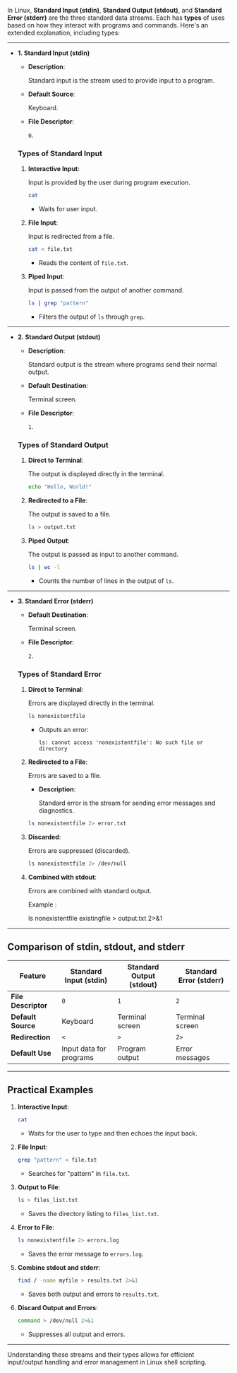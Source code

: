 In Linux, **Standard Input (stdin)**, **Standard Output (stdout)**, and **Standard Error (stderr)** are the three standard data streams. Each has **types** of uses based on how they interact with programs and commands. Here's an extended explanation, including types:

---

- **1. Standard Input (stdin)**
    - **Description**:
        
        Standard input is the stream used to provide input to a program.
        
    - **Default Source**:
        
        Keyboard.
        
    - **File Descriptor**:
        
        `0`.
        
    
    ### **Types of Standard Input**
    
    1. **Interactive Input**:
        
        Input is provided by the user during program execution.
        
        ```bash
        cat
        
        ```
        
        - Waits for user input.
    2. **File Input**:
        
        Input is redirected from a file.
        
        ```bash
        cat < file.txt
        
        ```
        
        - Reads the content of `file.txt`.
    3. **Piped Input**:
        
        Input is passed from the output of another command.
        
        ```bash
        ls | grep "pattern"
        
        ```
        
        - Filters the output of `ls` through `grep`.

---

- **2. Standard Output (stdout)**
    - **Description**:
        
        Standard output is the stream where programs send their normal output.
        
    - **Default Destination**:
        
        Terminal screen.
        
    - **File Descriptor**:
        
        `1`.
        
    
    ### **Types of Standard Output**
    
    1. **Direct to Terminal**:
        
        The output is displayed directly in the terminal.
        
        ```bash
        echo "Hello, World!"
        
        ```
        
    2. **Redirected to a File**:
        
        The output is saved to a file.
        
        ```bash
        ls > output.txt
        
        ```
        
    3. **Piped Output**:
        
        The output is passed as input to another command.
        
        ```bash
        ls | wc -l
        
        ```
        
        - Counts the number of lines in the output of `ls`.

---

- **3. Standard Error (stderr)**
    - **Default Destination**:
        
        Terminal screen.
        
    - **File Descriptor**:
        
        `2`.
        
    
    ### **Types of Standard Error**
    
    1. **Direct to Terminal**:
        
        Errors are displayed directly in the terminal.
        
        ```bash
        ls nonexistentfile
        
        ```
        
        - Outputs an error:
            
            ```
            ls: cannot access 'nonexistentfile': No such file or directory
            
            ```
            
    2. **Redirected to a File**:
        
        Errors are saved to a file.
        
        - **Description**:
            
            Standard error is the stream for sending error messages and diagnostics.
            
        
        ```bash
        ls nonexistentfile 2> error.txt
        
        ```
        
    3. **Discarded**:
        
        Errors are suppressed (discarded).
        
        ```bash
        ls nonexistentfile 2> /dev/null
        
        ```
        
    4. **Combined with stdout**:
        
        Errors are combined with standard output.
        
        Example : 
        
        ls nonexistentfile existingfile > output.txt 2>&1
        

---

## **Comparison of stdin, stdout, and stderr**

| **Feature** | **Standard Input (stdin)** | **Standard Output (stdout)** | **Standard Error (stderr)** |
| --- | --- | --- | --- |
| **File Descriptor** | `0` | `1` | `2` |
| **Default Source** | Keyboard | Terminal screen | Terminal screen |
| **Redirection** | `<` | `>` | `2>` |
| **Default Use** | Input data for programs | Program output | Error messages |

---

## **Practical Examples**

1. **Interactive Input**:
    
    ```bash
    cat
    
    ```
    
    - Waits for the user to type and then echoes the input back.
2. **File Input**:
    
    ```bash
    grep "pattern" < file.txt
    
    ```
    
    - Searches for "pattern" in `file.txt`.
3. **Output to File**:
    
    ```bash
    ls > files_list.txt
    
    ```
    
    - Saves the directory listing to `files_list.txt`.
4. **Error to File**:
    
    ```bash
    ls nonexistentfile 2> errors.log
    
    ```
    
    - Saves the error message to `errors.log`.
5. **Combine stdout and stderr**:
    
    ```bash
    find / -name myfile > results.txt 2>&1
    
    ```
    
    - Saves both output and errors to `results.txt`.
6. **Discard Output and Errors**:
    
    ```bash
    command > /dev/null 2>&1
    
    ```
    
    - Suppresses all output and errors.

---

Understanding these streams and their types allows for efficient input/output handling and error management in Linux shell scripting.
